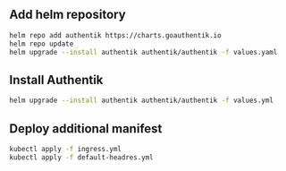 ## Add helm repository
```bash
helm repo add authentik https://charts.goauthentik.io
helm repo update
helm upgrade --install authentik authentik/authentik -f values.yaml
```

## Install Authentik 
```bash
helm upgrade --install authentik authentik/authentik -f values.yml
```

## Deploy additional manifest
```bash
kubectl apply -f ingress.yml
kubectl apply -f default-headres.yml
```
